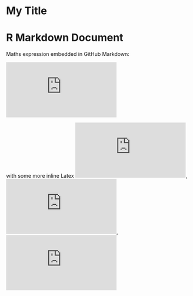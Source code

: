 My Title
================

# R Markdown Document

Maths expression embedded in GitHub Markdown:

![
E = \\frac{mc^2}{\\sqrt{1-\\frac{v^2}{c^2}}}
](https://latex.codecogs.com/png.latex?%0AE%20%3D%20%5Cfrac%7Bmc%5E2%7D%7B%5Csqrt%7B1-%5Cfrac%7Bv%5E2%7D%7Bc%5E2%7D%7D%7D%0A "
E = \frac{mc^2}{\sqrt{1-\frac{v^2}{c^2}}}
")

with some more inline Latex
![\\gamma](https://latex.codecogs.com/png.latex?%5Cgamma "\gamma"),
![\\lambda](https://latex.codecogs.com/png.latex?%5Clambda "\lambda"),
![\\theta](https://latex.codecogs.com/png.latex?%5Ctheta "\theta")

